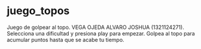# juego_topos
Juego de golpear al topo. VEGA OJEDA ALVARO JOSHUA (1321124271). 
Selecciona una dificultad y presiona play para empezar.
Golpea al topo para acumular puntos hasta que se acabe tu tiempo.
